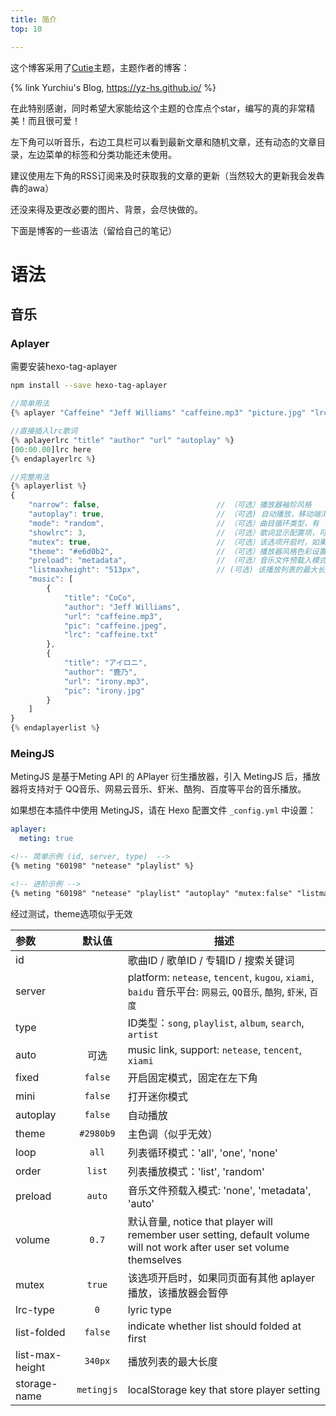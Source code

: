 ```yaml
---
title: 简介
top: 10

---
```


这个博客采用了[Cutie](https://github.com/yz-hs/cutie)主题，主题作者的博客：

{% link Yurchiu's Blog, https://yz-hs.github.io/ %}

<!--more-->

在此特别感谢，同时希望大家能给这个主题的仓库点个star，编写的真的非常精美！而且很可爱！

左下角可以听音乐，右边工具栏可以看到最新文章和随机文章，还有动态的文章目录，左边菜单的标签和分类功能还未使用。

建议使用左下角的RSS订阅来及时获取我的文章的更新（当然较大的更新我会发犇犇的awa）

还没来得及更改必要的图片、背景，会尽快做的。

下面是博客的一些语法（留给自己的笔记）

# 语法

## 音乐

### Aplayer

需要安装hexo-tag-aplayer

```sh
npm install --save hexo-tag-aplayer
```

```js
//简单用法
{% aplayer "Caffeine" "Jeff Williams" "caffeine.mp3" "picture.jpg" "lrc:caffeine.txt" %}
```

```js
//直接插入lrc歌词
{% aplayerlrc "title" "author" "url" "autoplay" %}
[00:00.00]lrc here
{% endaplayerlrc %}
```

```js
//完整用法
{% aplayerlist %}
{
    "narrow": false,                          // （可选）播放器袖珍风格
    "autoplay": true,                         // （可选) 自动播放，移动端浏览器暂时不支持此功能
    "mode": "random",                         // （可选）曲目循环类型，有 'random'（随机播放）, 'single' (单曲播放), 'circulation' (循环播放), 'order' (列表播放)， 默认：'circulation' 
    "showlrc": 3,                             // （可选）歌词显示配置项，可选项有：1,2,3
    "mutex": true,                            // （可选）该选项开启时，如果同页面有其他 aplayer 播放，该播放器会暂停
    "theme": "#e6d0b2",	                      // （可选）播放器风格色彩设置，默认：#b7daff
    "preload": "metadata",                    // （可选）音乐文件预载入模式，可选项： 'none' 'metadata' 'auto', 默认: 'auto'
    "listmaxheight": "513px",                 // (可选) 该播放列表的最大长度
    "music": [
        {
            "title": "CoCo",
            "author": "Jeff Williams",
            "url": "caffeine.mp3",
            "pic": "caffeine.jpeg",
            "lrc": "caffeine.txt"
        },
        {
            "title": "アイロニ",
            "author": "鹿乃",
            "url": "irony.mp3",
            "pic": "irony.jpg"
        }
    ]
}
{% endaplayerlist %}
```

### MeingJS

MetingJS 是基于Meting API 的 APlayer 衍生播放器，引入 MetingJS 后，播放器将支持对于 QQ音乐、网易云音乐、虾米、酷狗、百度等平台的音乐播放。

如果想在本插件中使用 MetingJS，请在 Hexo 配置文件 `_config.yml` 中设置：

```yml
aplayer:
  meting: true
```

```html
<!-- 简单示例 (id, server, type)  -->
{% meting "60198" "netease" "playlist" %}

<!-- 进阶示例 -->
{% meting "60198" "netease" "playlist" "autoplay" "mutex:false" "listmaxheight:340px" "preload:none" %}

```

经过测试，theme选项似乎无效



| 参数            |   默认值   | 描述                                                         |
| :-------------- | :--------: | ------------------------------------------------------------ |
| id              |            | 歌曲ID / 歌单ID / 专辑ID / 搜索关键词                        |
| server          |            | platform: `netease`, `tencent`, `kugou`, `xiami`, `baidu` 音乐平台: `网易云`, `QQ音乐`, `酷狗`, `虾米`, `百度` |
| type            |            | ID类型：`song`, `playlist`, `album`, `search`, `artist`      |
| auto            |    可选    | music link, support: `netease`, `tencent`, `xiami`           |
| fixed           |  `false`   | 开启固定模式，固定在左下角                                   |
| mini            |  `false`   | 打开迷你模式                                                 |
| autoplay        |  `false`   | 自动播放                                                     |
| theme           | `#2980b9`  | 主色调（似乎无效）                                           |
| loop            |   `all`    | 列表循环模式：'all', 'one', 'none'                           |
| order           |   `list`   | 列表播放模式：'list', 'random'                               |
| preload         |   `auto`   | 音乐文件预载入模式: 'none', 'metadata', 'auto'               |
| volume          |   `0.7`    | 默认音量, notice that player will remember user setting, default volume will not work after user set volume themselves |
| mutex           |   `true`   | 该选项开启时，如果同页面有其他 aplayer 播放，该播放器会暂停  |
| lrc-type        |    `0`     | lyric type                                                   |
| list-folded     |  `false`   | indicate whether list should folded at first                 |
| list-max-height |  `340px`   | 播放列表的最大长度                                           |
| storage-name    | `metingjs` | localStorage key that store player setting                   |